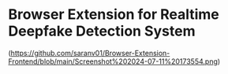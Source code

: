 ﻿# Browser Extension for Realtime Deepfake Detection System
(https://github.com/saranv01/Browser-Extension-Frontend/blob/main/Screenshot%202024-07-11%20173554.png)
